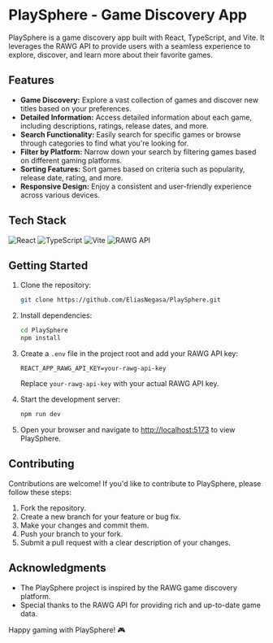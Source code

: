# PlaySphere - Game Discovery App

PlaySphere is a game discovery app built with React, TypeScript, and Vite. It leverages the RAWG API to provide users with a seamless experience to explore, discover, and learn more about their favorite games.

## Features

- **Game Discovery:** Explore a vast collection of games and discover new titles based on your preferences.
- **Detailed Information:** Access detailed information about each game, including descriptions, ratings, release dates, and more.
- **Search Functionality:** Easily search for specific games or browse through categories to find what you're looking for.
- **Filter by Platform:** Narrow down your search by filtering games based on different gaming platforms.
- **Sorting Features:** Sort games based on criteria such as popularity, release date, rating, and more.
- **Responsive Design:** Enjoy a consistent and user-friendly experience across various devices.

## Tech Stack

![React](https://img.shields.io/badge/React-61DAFB?style=for-the-badge&logo=react&logoColor=white)
![TypeScript](https://img.shields.io/badge/TypeScript-3178C6?style=for-the-badge&logo=typescript&logoColor=white)
![Vite](https://img.shields.io/badge/Vite-646CFF?style=for-the-badge&logo=vite&logoColor=white)
![RAWG API](https://img.shields.io/badge/RAWG%20API-000000?style=for-the-badge&logo=data:image/png;base64,iVBORw0KGgoAAAANSUhEUgAAABAAAAAQCAYAAAAf8/9hAAABV0lEQVR42mJ8+ld+jY3OVg4OMeMXP6fwTOpojyZIjZIi0Y7AP1Nv4DfgdAsF9Rr4DrwG+wNwX9E3YTUCsfj/v//PxZjUYqOIMpECMIAWLCdCSjQTQyNAUQpDLSNL8QjLC3qMsRbJpNE0olziFgYGKyCslCyqqkpxXEVCizFLYRnSKgZUgBkSaiZaAGMyDCWIZTBJwEaETQT7FhgZAoyZJAAJgIfDjCSCGBcAAAAASUVORK5CYII=)

## Getting Started

1. Clone the repository:

    ```bash
    git clone https://github.com/EliasNegasa/PlaySphere.git
    ```

2. Install dependencies:

    ```bash
    cd PlaySphere
    npm install
    ```

3. Create a `.env` file in the project root and add your RAWG API key:

    ```env
    REACT_APP_RAWG_API_KEY=your-rawg-api-key
    ```

    Replace `your-rawg-api-key` with your actual RAWG API key.

4. Start the development server:

    ```bash
    npm run dev
    ```

5. Open your browser and navigate to [http://localhost:5173](http://localhost:5173) to view PlaySphere.

## Contributing

Contributions are welcome! If you'd like to contribute to PlaySphere, please follow these steps:

1. Fork the repository.
2. Create a new branch for your feature or bug fix.
3. Make your changes and commit them.
4. Push your branch to your fork.
5. Submit a pull request with a clear description of your changes.

## Acknowledgments

- The PlaySphere project is inspired by the RAWG game discovery platform.
- Special thanks to the RAWG API for providing rich and up-to-date game data.

Happy gaming with PlaySphere! 🎮
